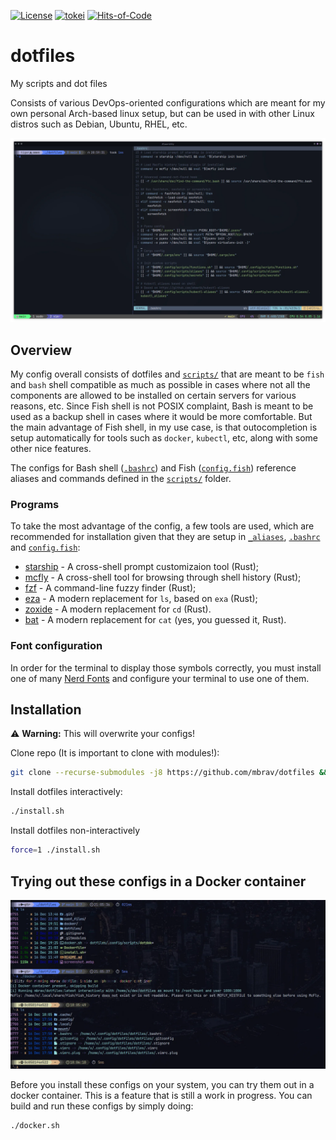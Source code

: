[![License](https://img.shields.io/badge/License-BSD_3--Clause-yellow.svg)](https://opensource.org/licenses/BSD-3-Clause)
[![tokei](https://tokei.rs/b1/github/mbrav/configs?category=lines)](https://tokei.rs/b1/github/mbrav/configs)
[![Hits-of-Code](https://hitsofcode.com/github/mbrav/dotfiles?branch=main)](https://hitsofcode.com/github/mbrav/dotfiles/view?branch=main)

# dotfiles

My scripts and dot files

Consists of various DevOps-oriented configurations which are meant for my own personal Arch-based linux setup, but can be used in with other Linux distros such as Debian, Ubuntu, RHEL, etc.

![](./screenshot.webp)

## Overview

My config overall consists of dotfiles and [`scripts/`](dotfiles/.config/scripts) that are meant to be `fish` and `bash` shell compatible as much as possible in cases where not all the components are allowed to be installed on certain servers for various reasons, etc.
Since Fish shell is not POSIX complaint, Bash is meant to be used as a backup shell in cases where it would be more comfortable.
But the main advantage of Fish shell, in my use case, is that outocompletion is setup automatically for tools such as `docker`, `kubectl`, etc, along with some other nice features.

The configs for Bash shell ([`.bashrc`](dotfiles/.bashrc)) and Fish ([`config.fish`](dotfiles/.config/fish/interactive-config.fish)) reference aliases and commands defined in the [`scripts/`](dotfiles/.config/scripts) folder.

### Programs

To take the most advantage of the config, a few tools are used, which are recommended for installation given that they are setup in [`_aliases`](dotfiles/.config/scripts/_aliases), [`.bashrc`](dotfiles/.bashrc) and [`config.fish`](dotfiles/.config/fish/interactive-config.fish):

- [starship](https://starship.rs/) - A cross-shell prompt customizaion tool (Rust);
- [mcfly](https://github.com/cantino/mcfly) - A cross-shell tool for browsing through shell history (Rust);
- [fzf](https://github.com/junegunn/fzf) - A command-line fuzzy finder (Rust);
- [eza](https://github.com/eza-community/eza) - A modern replacement for `ls`, based on `exa` (Rust);
- [zoxide](https://github.com/ajeetdsouza/zoxide) - A modern replacement for `cd` (Rust).
- [bat](https://github.com/sharkdp/bat) - A modern replacement for `cat` (yes, you guessed it, Rust).

### Font configuration

In order for the terminal to display those symbols correctly, you must install one of many [Nerd Fonts](https://www.nerdfonts.com) and configure your terminal to use one of them.

## Installation

⚠️ **Warning:** This will overwrite your configs!

Clone repo (It is important to clone with modules!):

```bash
git clone --recurse-submodules -j8 https://github.com/mbrav/dotfiles && cd dotfiles
```

Install dotfiles interactively:

```bash
./install.sh
```

Install dotfiles non-interactively
```bash
force=1 ./install.sh
```

## Trying out these configs in a Docker container

![](./docker.webp)

Before you install these configs on your system, you can try them out in a docker container. This is a feature that is still a work in progress. You can build and run these configs by simply doing:

```bash
./docker.sh
```

